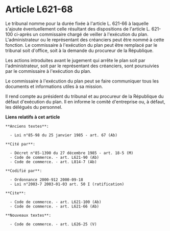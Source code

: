 # Article L621-68

Le tribunal nomme pour la durée fixée à l'article L. 621-66 à laquelle s'ajoute éventuellement celle résultant des
dispositions de l'article L. 621-100 ci-après un commissaire chargé de veiller à l'exécution du plan. L'administrateur ou le
représentant des créanciers peut être nommé à cette fonction. Le commissaire à l'exécution du plan peut être remplacé par le
tribunal soit d'office, soit à la demande du procureur de la République.

Les actions introduites avant le jugement qui arrête le plan soit par l'administrateur, soit par le représentant des
créanciers, sont poursuivies par le commissaire à l'exécution du plan.

Le commissaire à l'exécution du plan peut se faire communiquer tous les documents et informations utiles à sa mission.

Il rend compte au président du tribunal et au procureur de la République du défaut d'exécution du plan. Il en informe le
comité d'entreprise ou, à défaut, les délégués du personnel.

**Liens relatifs à cet article**

	**Anciens textes**:

	  - Loi n°85-98 du 25 janvier 1985 - art. 67 (Ab)

	**Cité par**:

	  - Décret n°85-1390 du 27 décembre 1985 - art. 18-5 (M)
	  - Code de commerce. - art. L621-90 (Ab)
	  - Code de commerce. - art. L814-7 (Ab)

	**Codifié par**:

	  - Ordonnance 2000-912 2000-09-18
	  - Loi n°2003-7 2003-01-03 art. 50 I (ratification)

	**Cite**:

	  - Code de commerce. - art. L621-100 (Ab)
	  - Code de commerce. - art. L621-66 (Ab)

	**Nouveaux textes**:

	  - Code de commerce. - art. L626-25 (V)
